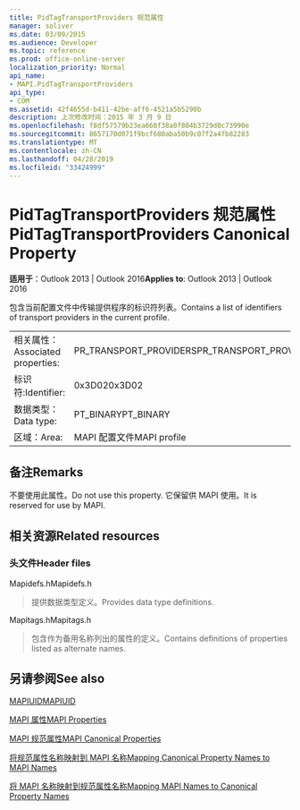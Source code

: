```yaml
---
title: PidTagTransportProviders 规范属性
manager: soliver
ms.date: 03/09/2015
ms.audience: Developer
ms.topic: reference
ms.prod: office-online-server
localization_priority: Normal
api_name:
- MAPI.PidTagTransportProviders
api_type:
- COM
ms.assetid: 42f4655d-b411-42be-aff6-4521a5b5290b
description: 上次修改时间：2015 年 3 月 9 日
ms.openlocfilehash: f8df57579b23ea660f38a0f804b3729d0c73990e
ms.sourcegitcommit: 8657170d071f9bcf680aba50b9c07f2a4fb82283
ms.translationtype: MT
ms.contentlocale: zh-CN
ms.lasthandoff: 04/28/2019
ms.locfileid: "33424999"
---
```

# <a name="pidtagtransportproviders-canonical-property"></a><span data-ttu-id="5864d-103">PidTagTransportProviders 规范属性</span><span class="sxs-lookup"><span data-stu-id="5864d-103">PidTagTransportProviders Canonical Property</span></span>

  
  
<span data-ttu-id="5864d-104">**适用于**：Outlook 2013 | Outlook 2016</span><span class="sxs-lookup"><span data-stu-id="5864d-104">**Applies to**: Outlook 2013 | Outlook 2016</span></span> 
  
<span data-ttu-id="5864d-105">包含当前配置文件中传输提供程序的标识符列表。</span><span class="sxs-lookup"><span data-stu-id="5864d-105">Contains a list of identifiers of transport providers in the current profile.</span></span>
  
|||
|:-----|:-----|
|<span data-ttu-id="5864d-106">相关属性：</span><span class="sxs-lookup"><span data-stu-id="5864d-106">Associated properties:</span></span>  <br/> |<span data-ttu-id="5864d-107">PR_TRANSPORT_PROVIDERS</span><span class="sxs-lookup"><span data-stu-id="5864d-107">PR_TRANSPORT_PROVIDERS</span></span>  <br/> |
|<span data-ttu-id="5864d-108">标识符:</span><span class="sxs-lookup"><span data-stu-id="5864d-108">Identifier:</span></span>  <br/> |<span data-ttu-id="5864d-109">0x3D02</span><span class="sxs-lookup"><span data-stu-id="5864d-109">0x3D02</span></span>  <br/> |
|<span data-ttu-id="5864d-110">数据类型：</span><span class="sxs-lookup"><span data-stu-id="5864d-110">Data type:</span></span>  <br/> |<span data-ttu-id="5864d-111">PT_BINARY</span><span class="sxs-lookup"><span data-stu-id="5864d-111">PT_BINARY</span></span>  <br/> |
|<span data-ttu-id="5864d-112">区域：</span><span class="sxs-lookup"><span data-stu-id="5864d-112">Area:</span></span>  <br/> |<span data-ttu-id="5864d-113">MAPI 配置文件</span><span class="sxs-lookup"><span data-stu-id="5864d-113">MAPI profile</span></span>  <br/> |
   
## <a name="remarks"></a><span data-ttu-id="5864d-114">备注</span><span class="sxs-lookup"><span data-stu-id="5864d-114">Remarks</span></span>

<span data-ttu-id="5864d-115">不要使用此属性。</span><span class="sxs-lookup"><span data-stu-id="5864d-115">Do not use this property.</span></span> <span data-ttu-id="5864d-116">它保留供 MAPI 使用。</span><span class="sxs-lookup"><span data-stu-id="5864d-116">It is reserved for use by MAPI.</span></span>
  
## <a name="related-resources"></a><span data-ttu-id="5864d-117">相关资源</span><span class="sxs-lookup"><span data-stu-id="5864d-117">Related resources</span></span>

### <a name="header-files"></a><span data-ttu-id="5864d-118">头文件</span><span class="sxs-lookup"><span data-stu-id="5864d-118">Header files</span></span>

<span data-ttu-id="5864d-119">Mapidefs.h</span><span class="sxs-lookup"><span data-stu-id="5864d-119">Mapidefs.h</span></span>
  
> <span data-ttu-id="5864d-120">提供数据类型定义。</span><span class="sxs-lookup"><span data-stu-id="5864d-120">Provides data type definitions.</span></span>
    
<span data-ttu-id="5864d-121">Mapitags.h</span><span class="sxs-lookup"><span data-stu-id="5864d-121">Mapitags.h</span></span>
  
> <span data-ttu-id="5864d-122">包含作为备用名称列出的属性的定义。</span><span class="sxs-lookup"><span data-stu-id="5864d-122">Contains definitions of properties listed as alternate names.</span></span>
    
## <a name="see-also"></a><span data-ttu-id="5864d-123">另请参阅</span><span class="sxs-lookup"><span data-stu-id="5864d-123">See also</span></span>



[<span data-ttu-id="5864d-124">MAPIUID</span><span class="sxs-lookup"><span data-stu-id="5864d-124">MAPIUID</span></span>](mapiuid.md)


[<span data-ttu-id="5864d-125">MAPI 属性</span><span class="sxs-lookup"><span data-stu-id="5864d-125">MAPI Properties</span></span>](mapi-properties.md)
  
[<span data-ttu-id="5864d-126">MAPI 规范属性</span><span class="sxs-lookup"><span data-stu-id="5864d-126">MAPI Canonical Properties</span></span>](mapi-canonical-properties.md)
  
[<span data-ttu-id="5864d-127">将规范属性名称映射到 MAPI 名称</span><span class="sxs-lookup"><span data-stu-id="5864d-127">Mapping Canonical Property Names to MAPI Names</span></span>](mapping-canonical-property-names-to-mapi-names.md)
  
[<span data-ttu-id="5864d-128">将 MAPI 名称映射到规范属性名称</span><span class="sxs-lookup"><span data-stu-id="5864d-128">Mapping MAPI Names to Canonical Property Names</span></span>](mapping-mapi-names-to-canonical-property-names.md)

